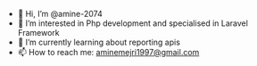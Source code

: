 - 👋 Hi, I’m @amine-2074
- 👀 I’m interested in Php development and specialised in Laravel Framework
- 🌱 I’m currently learning about reporting apis
- 📫 How to reach me: aminemejri1997@gmail.com

<!---
amine-2074/amine-2074 is a ✨ special ✨ repository because its `README.md` (this file) appears on your GitHub profile.
You can click the Preview link to take a look at your changes.
--->
